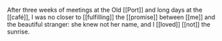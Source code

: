 After three weeks of meetings at the Old [[Port]] and long days at the [[café]], I was no closer to [[fulfilling]] the [[promise]] between [[me]] and the beautiful stranger: she knew not her name, and I [[loved]] [[not]] the sunrise. 